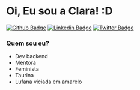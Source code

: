 
# Oi, Eu sou a Clara! :D

[![Github Badge](https://img.shields.io/badge/-Github-000?style=flat-square&logo=Github&logoColor=white&link=https://github.com/claravidal)](https://github.com/claravidal)
[![Linkedin Badge](https://img.shields.io/badge/-LinkedIn-blue?style=flat-square&logo=Linkedin&logoColor=white&link=https://www.linkedin.com/in/clara-vidal-carvalho/)](https://www.linkedin.com/in/clara-vidal-carvalho/)
[![Twitter Badge](https://img.shields.io/badge/-Twitter-1ca0f1?style=flat-square&labelColor=1ca0f1&logo=twitter&logoColor=white&link=https://twitter.com/vidalclaa)](https://twitter.com/vidalclaa)


### Quem sou eu?
- Dev backend
- Mentora
- Feminista
- Taurina
- Lufana viciada em amarelo




<!--
**claravidal/claravidal** is a ✨ _special_ ✨ repository because its `README.md` (this file) appears on your GitHub profile.

Here are some ideas to get you started:

- 🔭 I’m currently working on ...
- 🌱 I’m currently learning ...
- 👯 I’m looking to collaborate on ...
- 🤔 I’m looking for help with ...
- 💬 Ask me about ...
- 📫 How to reach me: ...
- 😄 Pronouns: ...
- ⚡ Fun fact: ...
-->
